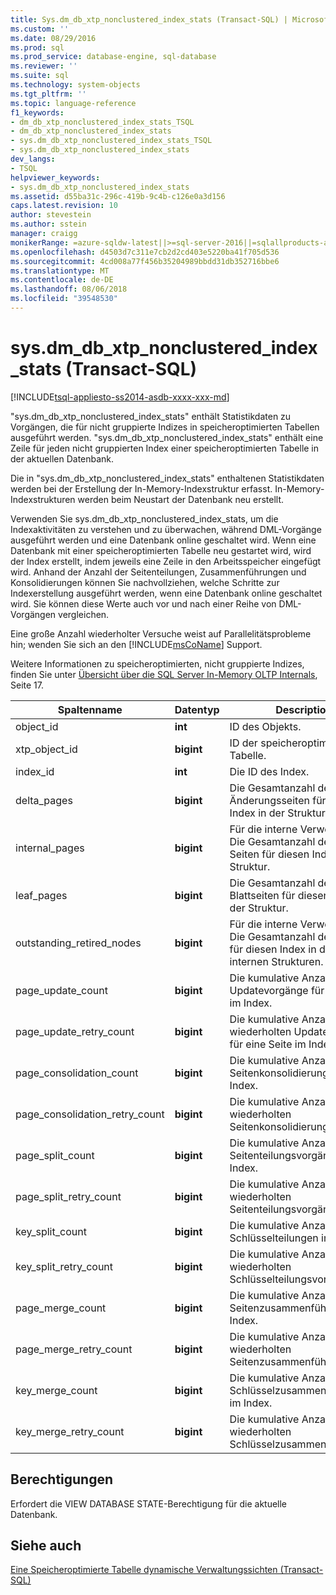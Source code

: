 ```yaml
---
title: Sys.dm_db_xtp_nonclustered_index_stats (Transact-SQL) | Microsoft-Dokumentation
ms.custom: ''
ms.date: 08/29/2016
ms.prod: sql
ms.prod_service: database-engine, sql-database
ms.reviewer: ''
ms.suite: sql
ms.technology: system-objects
ms.tgt_pltfrm: ''
ms.topic: language-reference
f1_keywords:
- dm_db_xtp_nonclustered_index_stats_TSQL
- dm_db_xtp_nonclustered_index_stats
- sys.dm_db_xtp_nonclustered_index_stats_TSQL
- sys.dm_db_xtp_nonclustered_index_stats
dev_langs:
- TSQL
helpviewer_keywords:
- sys.dm_db_xtp_nonclustered_index_stats
ms.assetid: d55ba31c-296c-419b-9c4b-c126e0a3d156
caps.latest.revision: 10
author: stevestein
ms.author: sstein
manager: craigg
monikerRange: =azure-sqldw-latest||>=sql-server-2016||=sqlallproducts-allversions||>=sql-server-linux-2017
ms.openlocfilehash: d4503d7c311e7cb2d2cd403e5220ba41f705d536
ms.sourcegitcommit: 4cd008a77f456b35204989bbdd31db352716bbe6
ms.translationtype: MT
ms.contentlocale: de-DE
ms.lasthandoff: 08/06/2018
ms.locfileid: "39548530"
---
```

# <a name="sysdmdbxtpnonclusteredindexstats-transact-sql"></a>sys.dm_db_xtp_nonclustered_index_stats (Transact-SQL)
[!INCLUDE[tsql-appliesto-ss2014-asdb-xxxx-xxx-md](../../includes/tsql-appliesto-ss2014-asdb-xxxx-xxx-md.md)]

  "sys.dm_db_xtp_nonclustered_index_stats" enthält Statistikdaten zu Vorgängen, die für nicht gruppierte Indizes in speicheroptimierten Tabellen ausgeführt werden. "sys.dm_db_xtp_nonclustered_index_stats" enthält eine Zeile für jeden nicht gruppierten Index einer speicheroptimierten Tabelle in der aktuellen Datenbank.  
  
 Die in "sys.dm_db_xtp_nonclustered_index_stats" enthaltenen Statistikdaten werden bei der Erstellung der In-Memory-Indexstruktur erfasst. In-Memory-Indexstrukturen werden beim Neustart der Datenbank neu erstellt.  
  
 Verwenden Sie sys.dm_db_xtp_nonclustered_index_stats, um die Indexaktivitäten zu verstehen und zu überwachen, während DML-Vorgänge ausgeführt werden und eine Datenbank online geschaltet wird. Wenn eine Datenbank mit einer speicheroptimierten Tabelle neu gestartet wird, wird der Index erstellt, indem jeweils eine Zeile in den Arbeitsspeicher eingefügt wird. Anhand der Anzahl der Seitenteilungen, Zusammenführungen und Konsolidierungen können Sie nachvollziehen, welche Schritte zur Indexerstellung ausgeführt werden, wenn eine Datenbank online geschaltet wird. Sie können diese Werte auch vor und nach einer Reihe von DML-Vorgängen vergleichen.  
  
 Eine große Anzahl wiederholter Versuche weist auf Parallelitätsprobleme hin; wenden Sie sich an den [!INCLUDE[msCoName](../../includes/msconame-md.md)] Support.  
  
 Weitere Informationen zu speicheroptimierten, nicht gruppierte Indizes, finden Sie unter [Übersicht über die SQL Server In-Memory OLTP Internals](http://t.co/T6zToWc6y6), Seite 17.  
  
|Spaltenname|Datentyp|Description|  
|-----------------|---------------|-----------------|  
|object_id|**int**|ID des Objekts.|  
|xtp_object_id|**bigint**|ID der speicheroptimierten Tabelle.|  
|index_id|**int**|Die ID des Index.|  
|delta_pages|**bigint**|Die Gesamtanzahl der Änderungsseiten für diesen Index in der Struktur.|  
|internal_pages|**bigint**|Für die interne Verwendung. Die Gesamtanzahl der internen Seiten für diesen Index in der Struktur.|  
|leaf_pages|**bigint**|Die Gesamtanzahl der Blattseiten für diesen Index in der Struktur.|  
|outstanding_retired_nodes|**bigint**|Für die interne Verwendung. Die Gesamtanzahl der Knoten für diesen Index in den internen Strukturen.|  
|page_update_count|**bigint**|Die kumulative Anzahl der Updatevorgänge für eine Seite im Index.|  
|page_update_retry_count|**bigint**|Die kumulative Anzahl der wiederholten Updatevorgänge für eine Seite im Index.|  
|page_consolidation_count|**bigint**|Die kumulative Anzahl der Seitenkonsolidierungen im Index.|  
|page_consolidation_retry_count|**bigint**|Die kumulative Anzahl der wiederholten Seitenkonsolidierungen.|  
|page_split_count|**bigint**|Die kumulative Anzahl der Seitenteilungsvorgänge im Index.|  
|page_split_retry_count|**bigint**|Die kumulative Anzahl der wiederholten Seitenteilungsvorgänge.|  
|key_split_count|**bigint**|Die kumulative Anzahl der Schlüsselteilungen im Index.|  
|key_split_retry_count|**bigint**|Die kumulative Anzahl der wiederholten Schlüsselteilungsvorgänge.|  
|page_merge_count|**bigint**|Die kumulative Anzahl der Seitenzusammenführungen im Index.|  
|page_merge_retry_count|**bigint**|Die kumulative Anzahl der wiederholten Seitenzusammenführungen.|  
|key_merge_count|**bigint**|Die kumulative Anzahl der Schlüsselzusammenführungen im Index.|  
|key_merge_retry_count|**bigint**|Die kumulative Anzahl der wiederholten Schlüsselzusammenführungen.|  
  
## <a name="permissions"></a>Berechtigungen  
 Erfordert die VIEW DATABASE STATE-Berechtigung für die aktuelle Datenbank.  
  
## <a name="see-also"></a>Siehe auch  
 [Eine Speicheroptimierte Tabelle dynamische Verwaltungssichten &#40;Transact-SQL&#41;](../../relational-databases/system-dynamic-management-views/memory-optimized-table-dynamic-management-views-transact-sql.md)  
  
  
